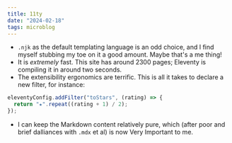 ```yaml
---
title: 11ty
date: "2024-02-18"
tags: microblog
---
```


- `.njk` as the default templating language is an odd choice, and I find myself stubbing my toe on it a good amount. Maybe that's a me thing!
- It is _extremely_ fast. This site has around 2300 pages; Eleventy is compiling it in around two seconds.
- The extensibility ergonomics are terrific. This is all it takes to declare a new filter, for instance:

```js
eleventyConfig.addFilter("toStars", (rating) => {
  return "★".repeat((rating + 1) / 2);
});
```

- I can keep the Markdown content relatively pure, which (after poor and brief dalliances with `.mdx` et al) is now Very Important to me.
